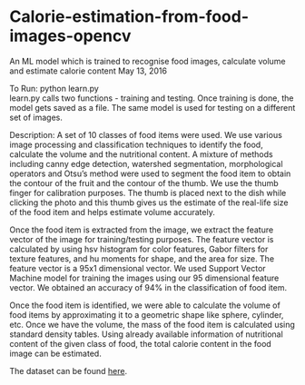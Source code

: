 # Calorie-estimation-from-food-images-opencv
An ML model which is trained to recognise food images, calculate volume and estimate calorie content
May 13, 2016

To Run: python learn.py  
learn.py calls two functions - training and testing. Once training is done, the model gets saved as a file. The same model is used for testing on a different set of images.

Description:
A set of 10 classes of food items were used. We use various image processing and classification techniques to identify the food, calculate the volume and the nutritional content. A mixture of methods including canny edge detection, watershed segmentation, morphological operators and Otsu’s method were used to segment the food item to obtain the contour of the fruit and the contour of the thumb. We use the thumb finger for calibration purposes. The thumb is placed next to the dish while clicking the photo and this thumb gives us the estimate of the real-life size of the food item and helps estimate volume accurately. 

Once the food item is extracted from the image, we extract the feature vector of the image for training/testing purposes. The feature vector is calculated by using hsv histogram for color features, Gabor filters for texture features, and hu moments for shape, and the area for size. The feature vector is a 95x1 dimensional vector. We used Support Vector Machine model
for training the images using our 95 dimensional feature vector. We obtained an accuracy of 94% in the classification of food item.

Once the food item is identified, we were able to calculate the volume of food items by approximating it to a geometric shape like
sphere, cylinder, etc. Once we have the volume, the mass of the food item is calculated using standard density tables. Using already available information of nutritional content of the given class of food, the total calorie content in the food image can be estimated.

The dataset can be found [here](https://www.dropbox.com/sh/3sp4gd271jwdyxr/AABk0npNIzyysjTPtRHwEbySa?dl=0). 

